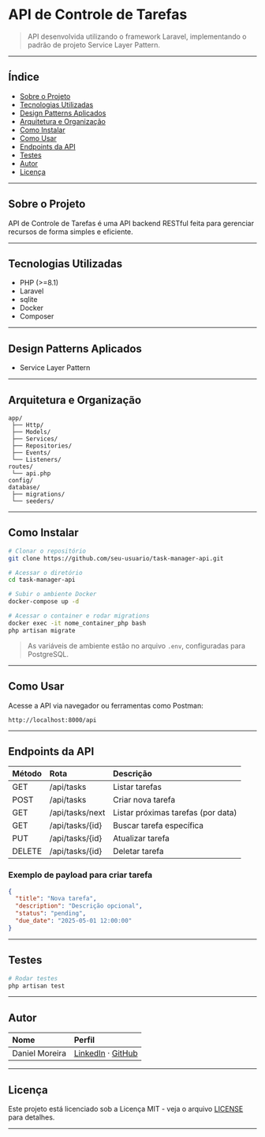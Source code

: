 # API de Controle de Tarefas

> API desenvolvida utilizando o framework Laravel, implementando o padrão de projeto Service Layer Pattern.

---

## Índice

- [Sobre o Projeto](#sobre-o-projeto)
- [Tecnologias Utilizadas](#tecnologias-utilizadas)
- [Design Patterns Aplicados](#design-patterns-aplicados)
- [Arquitetura e Organização](#arquitetura-e-organização)
- [Como Instalar](#como-instalar)
- [Como Usar](#como-usar)
- [Endpoints da API](#endpoints-da-api)
- [Testes](#testes)
- [Autor](#autor)
- [Licença](#licença)

---

## Sobre o Projeto

API de Controle de Tarefas é uma API backend RESTful feita para gerenciar recursos de forma simples e eficiente.

---

## Tecnologias Utilizadas

- PHP (>=8.1)
- Laravel
- sqlite
- Docker
- Composer

---

## Design Patterns Aplicados

- Service Layer Pattern

---

## Arquitetura e Organização

```
app/
 ├── Http/
 ├── Models/
 ├── Services/
 ├── Repositories/
 ├── Events/
 └── Listeners/
routes/
 └── api.php
config/
database/
 ├── migrations/
 └── seeders/
```

---

## Como Instalar

```bash
# Clonar o repositório
git clone https://github.com/seu-usuario/task-manager-api.git

# Acessar o diretório
cd task-manager-api

# Subir o ambiente Docker
docker-compose up -d

# Acessar o container e rodar migrations
docker exec -it nome_container_php bash
php artisan migrate
```

> As variáveis de ambiente estão no arquivo `.env`, configuradas para PostgreSQL.

---

## Como Usar

Acesse a API via navegador ou ferramentas como Postman:

```
http://localhost:8000/api
```

---

## Endpoints da API

| Método | Rota | Descrição |
|:------|:-----|:----------|
| GET | /api/tasks | Listar tarefas |
| POST | /api/tasks | Criar nova tarefa |
| GET | /api/tasks/next | Listar próximas tarefas (por data) |
| GET | /api/tasks/{id} | Buscar tarefa específica |
| PUT | /api/tasks/{id} | Atualizar tarefa |
| DELETE | /api/tasks/{id} | Deletar tarefa |

### Exemplo de payload para criar tarefa

```json
{
  "title": "Nova tarefa",
  "description": "Descrição opcional",
  "status": "pending",
  "due_date": "2025-05-01 12:00:00"
}
```

---

## Testes

```bash
# Rodar testes
php artisan test
```

---

## Autor

| Nome | Perfil |
|:-----|:-------|
| Daniel Moreira | [LinkedIn](https://www.linkedin.com/in/seu-perfil) · [GitHub](https://github.com/seu-usuario) |

---

## Licença

Este projeto está licenciado sob a Licença MIT - veja o arquivo [LICENSE](LICENSE) para detalhes.

---
